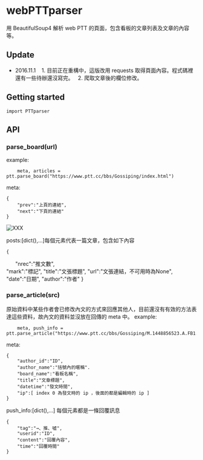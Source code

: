 # webPTTparser
用 BeautifulSoup4 解析 web PTT 的頁面，包含看板的文章列表及文章的內容等。

## Update
- 2016.11.1
    1. 目前正在重構中，這版改用 requests 取得頁面內容。程式碼裡還有一些待辦還沒寫完。
    2. 爬取文章後的欄位修改。

## Getting started
    import PTTparser

## API
### parse_board(url)
example:

        meta, articles = ptt.parse_board("https://www.ptt.cc/bbs/Gossiping/index.html")

meta:

    {
        "prev":"上頁的連結",
        "next":"下頁的連結"
    }
![XXX](http://phate334.github.io/webPTTparser/board-meta.PNG "meta")

posts:[dict(),...]每個元素代表一篇文章，包含如下內容

    {  
        "nrec":"推文數",  
        "mark":"標記",
        "title":"文張標題",
        "url":"文張連結，不可用時為None",
        "date":"日期",
        "author":"作者"
    }

### parse_article(src)
原始資料中某些作者會已修改內文的方式來回應其他人，目前還沒有有效的方法表達這些資料，故內文的資料並沒放在回傳的 meta 中。
example:

        meta, push_info = ptt.parse_article("https://www.ptt.cc/bbs/Gossiping/M.1448856523.A.FB1.html")
meta:

    {
        "author_id":"ID",
        "author_name":"括號內的暱稱".
        "board_name":"看板名稱",
        "title":"文章標題",
        "datetime":"發文時間",
        "ip":[ index 0 為發文時的 ip ，後面的都是編輯時的 ip ]
    }
push_info:[dict(),...]  每個元素都是一條回覆訊息

    {
        "tag":"→、推、噓",
        "userid":"ID",
        "content":"回覆內容",
        "time":"回覆時間"
    }
